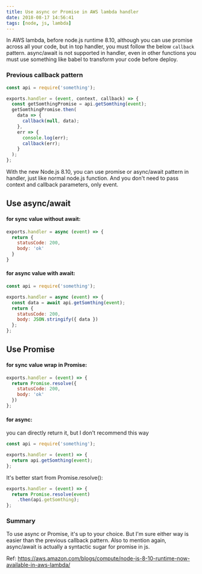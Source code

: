 ```yaml
---
title: Use async or Promise in AWS lambda handler
date: 2018-08-17 14:56:41
tags: [node, js, lambda]
---
```


In AWS lambda, before node.js runtime 8.10, although you can use promise across all your code, but in top handler, you must follow the below `callback` pattern. async/await is not supported in handler, even in other functions you must use something like babel to transform your code before deploy.

### Previous callback pattern

```js
const api = require('something');

exports.handler = (event, context, callback) => {
  const getSomthingPromise = api.getSomthing(event);
  getSomthingPromise.then(
    data => {
      callback(null, data);
    },
    err => {
      console.log(err);
      callback(err);
    }
  );
};
```

With the new Node.js 8.10, you can use promise or async/await pattern in handler, just like normal node.js function. And you don't need to pass context and callback parameters, only event.

## Use async/await

#### for sync value without await:
```js
exports.handler = async (event) => {
  return {
    statusCode: 200,
    body: 'ok'
  }
}
```

#### for async value with await:
```js
const api = require('something');

exports.handler = async (event) => {
  const data = await api.getSomthing(event);
  return {
    statusCode: 200,
    body: JSON.stringify({ data })
  };
};
```

## Use Promise

#### for sync value wrap in Promise:
```js
exports.handler = (event) => {
  return Promise.resolve({
    statusCode: 200,
    body: 'ok'
  })
};
```

#### for async:

you can directly return it, but I don't recommend this way
```js
const api = require('something');

exports.handler = (event) => {
  return api.getSomthing(event);
};
```

It's better start from Promise.resolve():
```js
exports.handler = (event) => {
  return Promise.resolve(event)
    .then(api.getSomthing);
};
```

### Summary

To use async or Promise, it's up to your choice. But I'm sure either way is easier than the previous callback pattern. Also to mention again, async/await is actually a syntactic sugar for promise in js.

Ref:
https://aws.amazon.com/blogs/compute/node-js-8-10-runtime-now-available-in-aws-lambda/
